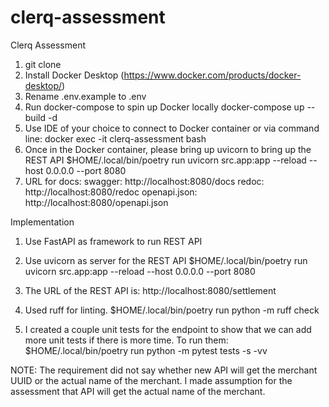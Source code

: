 # clerq-assessment

Clerq Assessment

1. git clone
2. Install Docker Desktop (https://www.docker.com/products/docker-desktop/)
3. Rename .env.example to .env
4. Run docker-compose to spin up Docker locally
    docker-compose up --build -d
5. Use IDE of your choice to connect to Docker container or via command line: docker exec -it clerq-assessment bash
6. Once in the Docker container, please bring up uvicorn to bring up the REST API
    $HOME/.local/bin/poetry run uvicorn src.app:app --reload --host 0.0.0.0 --port 8080
7. URL for docs:
    swagger:  http://localhost:8080/docs
    redoc:  http://localhost:8080/redoc
    openapi.json:  http://localhost:8080/openapi.json


Implementation

1. Use FastAPI as framework to run REST API
2. Use uvicorn as server for the REST API
    $HOME/.local/bin/poetry run uvicorn src.app:app --reload --host 0.0.0.0 --port 8080

3. The URL of the REST API is:  http://localhost:8080/settlement

4. Used ruff for linting.
    $HOME/.local/bin/poetry run python -m ruff check

5. I created a couple unit tests for the endpoint to show that we can add more unit tests if there is more time.  To run them:
    $HOME/.local/bin/poetry run python -m pytest tests -s -vv

NOTE:  The requirement did not say whether new API will get the merchant UUID or the actual name of the merchant.  I made assumption for the assessment that API will get the actual name of the merchant.